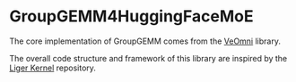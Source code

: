 # GroupGEMM4HuggingFaceMoE


The core implementation of GroupGEMM comes from the [VeOmni](https://github.com/ByteDance-Seed/VeOmni) library.

The overall code structure and framework of this library are inspired by the [Liger Kernel](https://github.com/linkedin/Liger-Kernel) repository.